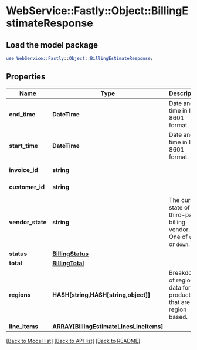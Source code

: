 # WebService::Fastly::Object::BillingEstimateResponse

## Load the model package
```perl
use WebService::Fastly::Object::BillingEstimateResponse;
```

## Properties
Name | Type | Description | Notes
------------ | ------------- | ------------- | -------------
**end_time** | **DateTime** | Date and time in ISO 8601 format. | [optional] [readonly] 
**start_time** | **DateTime** | Date and time in ISO 8601 format. | [optional] [readonly] 
**invoice_id** | **string** |  | [optional] [readonly] 
**customer_id** | **string** |  | [optional] [readonly] 
**vendor_state** | **string** | The current state of our third-party billing vendor. One of `up` or `down`. | [optional] [readonly] 
**status** | [**BillingStatus**](BillingStatus.md) |  | [optional] 
**total** | [**BillingTotal**](BillingTotal.md) |  | [optional] 
**regions** | **HASH[string,HASH[string,object]]** | Breakdown of regional data for products that are region based. | [optional] 
**line_items** | [**ARRAY[BillingEstimateLinesLineItems]**](BillingEstimateLinesLineItems.md) |  | [optional] 

[[Back to Model list]](../README.md#documentation-for-models) [[Back to API list]](../README.md#documentation-for-api-endpoints) [[Back to README]](../README.md)


